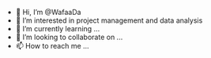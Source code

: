 - 👋 Hi, I’m @WafaaDa
- 👀 I’m interested in project management and data analysis 
- 🌱 I’m currently learning ...
- 💞️ I’m looking to collaborate on ...
- 📫 How to reach me ...

<!---
WafaaDa/WafaaDa is a ✨ special ✨ repository because its `README.md` (this file) appears on your GitHub profile.
You can click the Preview link to take a look at your changes.
--->
